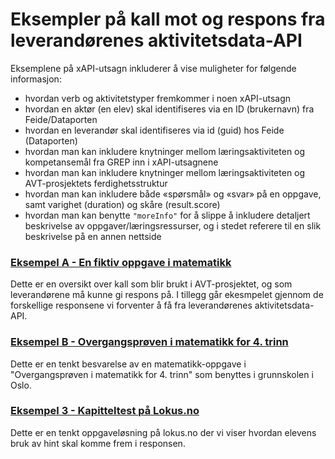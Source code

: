 # Eksempler på kall mot og respons fra leverandørenes aktivitetsdata-API


Eksemplene på xAPI-utsagn inkluderer å vise muligheter for følgende informasjon:
- hvordan verb og aktivitetstyper fremkommer i noen xAPI-utsagn
- hvordan en aktør (en elev) skal identifiseres via en ID (brukernavn) fra Feide/Dataporten
- hvordan en leverandør skal identifiseres via id (guid) hos Feide (Dataporten)
- hvordan man kan inkludere knytninger mellom læringsaktiviteten og kompetansemål fra GREP inn i xAPI-utsagnene
- hvordan man kan inkludere knytninger mellom læringsaktiviteten og AVT-prosjektets ferdighetsstruktur
- hvordan man kan inkludere både «spørsmål» og «svar» på en oppgave, samt varighet (duration) og skåre (result.score)
- hvordan man kan benytte `"moreInfo"` for å slippe å inkludere detaljert beskrivelse av oppgaver/læringsressurser, og i stedet referere til en slik beskrivelse på en annen nettside

### [Eksempel A - En fiktiv oppgave i matematikk](eksempel_a_matematikk.md)

Dette er en oversikt over kall som blir brukt i AVT-prosjektet, og som leverandørene må kunne gi respons på. I tillegg går ekesmpelet gjennom de forskellige responsene vi forventer å få fra leverandørenes aktivitetsdata-API.

### [Eksempel B - Overgangsprøven i matematikk for 4. trinn](eksempel_b_overgangsprove.md)

Dette er en tenkt besvarelse av en matematikk-oppgave i "Overgangsprøven i matematikk for 4. trinn" som benyttes i grunnskolen i Oslo.

### [Eksempel 3 - Kapitteltest på Lokus.no](eksempel_c_lokus_med_hint.md)

Dette er en tenkt oppgaveløsning på lokus.no der vi viser hvordan elevens bruk av hint skal komme frem i responsen.
